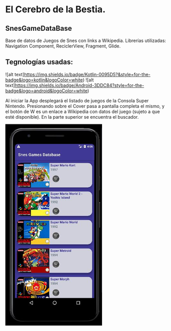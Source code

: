 # El Cerebro de la Bestia.
## SnesGameDataBase

Base de datos de Juegos de Snes con links a Wikipedia.
Librerías utilizadas: Navigation Component, ReciclerView, Fragment, Glide.

## Tegnologías usadas:
![alt text]https://img.shields.io/badge/Kotlin-0095D5?&style=for-the-badge&logo=kotlin&logoColor=white) ![alt text]https://img.shields.io/badge/Android-3DDC84?style=for-the-badge&logo=android&logoColor=white)

Al iniciar la App desplegará el listado de juegos de la Consola Super Nintendo. 
Presionando sobre el Cover pasa a pantalla completa el mismo, y el botón de W es un enlace a Wikipedia con 
datos del juego (sujeto a que esté disponible).
En la parte superior se encuentra el buscador.


![alt text](https://raw.githubusercontent.com/Solidlucho83/RepositorioImagenes/main/CapturaSnesMovil.JPG)


